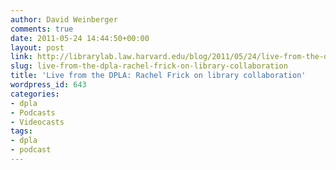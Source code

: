 ```yaml
---
author: David Weinberger
comments: true
date: 2011-05-24 14:44:50+00:00
layout: post
link: http://librarylab.law.harvard.edu/blog/2011/05/24/live-from-the-dpla-rachel-frick-on-library-collaboration/
slug: live-from-the-dpla-rachel-frick-on-library-collaboration
title: 'Live from the DPLA: Rachel Frick on library collaboration'
wordpress_id: 643
categories:
- dpla
- Podcasts
- Videocasts
tags:
- dpla
- podcast
---
```



